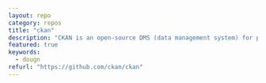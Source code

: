 ```yaml
---
layout: repo
category: repos
title: "ckan"
description: "CKAN is an open-source DMS (data management system) for powering data hubs and data portals."
featured: true
keywords:
  - dougn
refurl: "https://github.com/ckan/ckan"
---
```

